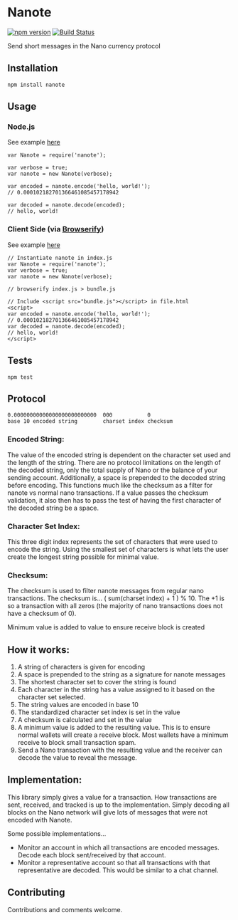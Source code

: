 # Nanote

[![npm version](https://img.shields.io/npm/v/nanote.svg)](https://www.npmjs.com/package/nanote)
[![Build Status](https://travis-ci.org/pawapps/nanote.svg?branch=master)](https://travis-ci.org/pawapps/nanote)

Send short messages in the Nano currency protocol

## Installation

  `npm install nanote`

## Usage

### Node.js

See example [here](examples/nodejs)

    var Nanote = require('nanote');

    var verbose = true;
    var nanote = new Nanote(verbose);

    var encoded = nanote.encode('hello, world!');
    // 0.000102182701366461085457178942

    var decoded = nanote.decode(encoded);
    // hello, world!

### Client Side (via [Browserify](https://github.com/browserify/browserify#example))

See example [here](examples/client_side)

    // Instantiate nanote in index.js
    var Nanote = require('nanote');
    var verbose = true;
    var nanote = new Nanote(verbose);

    // browserify index.js > bundle.js

    // Include <script src="bundle.js"></script> in file.html
    <script>
    var encoded = nanote.encode('hello, world!');
    // 0.000102182701366461085457178942
    var decoded = nanote.decode(encoded);
    // hello, world!
    </script>

## Tests

  `npm test`

## Protocol
    0.00000000000000000000000000  000           0
    base 10 encoded string        charset index checksum

### Encoded String:
The value of the encoded string is dependent on the character set used and the length of the string.  There are no protocol limitations on the length of the decoded string, only the total supply of Nano or the balance of your sending account.  Additionally, a space is prepended to the decoded string before encoding.  This functions much like the checksum as a filter for nanote vs normal nano transactions.  If a value passes the checksum validation, it also then has to pass the test of having the first character of the decoded string be a space.

### Character Set Index:
This three digit index represents the set of characters that were used to encode the string.  Using the smallest set of characters is what lets the user create the longest string possible for minimal value.

### Checksum:
The checksum is used to filter nanote messages from regular nano transactions.
The checksum is... ( sum(charset index) + 1 ) % 10.
The +1 is so a transaction with all zeros (the majority of nano transactions does not have a checksum of 0).

Minimum value is added to value to ensure receive block is created

## How it works:
1. A string of characters is given for encoding
2. A space is prepended to the string as a signature for nanote messages
3. The shortest character set to cover the string is found
4. Each character in the string has a value assigned to it based on the character set selected.
5. The string values are encoded in base 10
6. The standardized character set index is set in the value
7. A checksum is calculated and set in the value
8. A minimum value is added to the resulting value.  This is to ensure normal wallets will create a receive block.  Most wallets have a minimum receive to block small transaction spam.
9. Send a Nano transaction with the resulting value and the receiver can decode the value to reveal the message.

## Implementation:
This library simply gives a value for a transaction.  How transactions are sent, received, and tracked is up to the implementation.  Simply decoding all blocks on the Nano network will give lots of messages that were not encoded with Nanote.
  
Some possible implementations...

- Monitor an account in which all transactions are encoded messages.  Decode each block sent/received by that account.
- Monitor a representative account so that all transactions with that representative are decoded.  This would be similar to a chat channel.

## Contributing

Contributions and comments welcome.